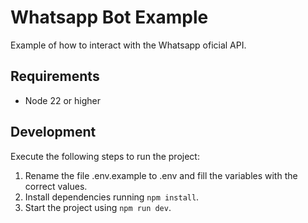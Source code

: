 # Whatsapp Bot Example

Example of how to interact with the Whatsapp oficial API.

## Requirements

* Node 22 or higher

## Development

Execute the following steps to run the project:

1. Rename the file .env.example to .env and fill the variables with the correct values.
2. Install dependencies running `npm install`.
3. Start the project using `npm run dev`.
